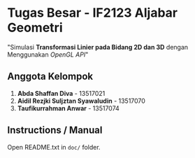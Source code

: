 # Tugas Besar - IF2123 Aljabar Geometri
"Simulasi **Transformasi Linier pada Bidang 2D dan 3D** dengan Menggunakan *OpenGL API*"
## Anggota Kelompok
1. **Abda Shaffan Diva**                - 13517021
2. **Aidil Rezjki Suljztan Syawaludin** - 13517070
3. **Taufikurrahman Anwar**             - 13517074
## Instructions / Manual
Open README.txt in `doc/` folder.
